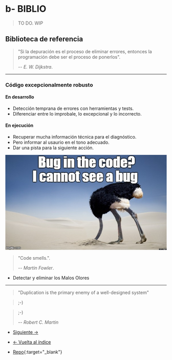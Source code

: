 # b- BIBLIO

> TO DO. WIP

## Biblioteca de referencia

> "Si la depuración es el proceso de eliminar errores, entonces la programación debe ser el proceso de ponerlos".
>
> -- _E. W. Dijkstra_.

---

### Código excepcionalmente robusto

#### En desarrollo

- Detección temprana de errores con herramientas y tests.
- Diferenciar entre lo improbale, lo excepcional y lo incorrecto.

#### En ejecución

- Recuperar mucha información técnica para el diagnóstico.
- Pero informar al usaurio en el tono adecuado.
- Dar una pista para la siguiente acción.

![No veo errores](./no-bug.jpg)

> "Code smells.".
>
> -- _Martin Fowler_.

- Detectar y eliminar los Malos Olores

---

> "Duplication is the primary enemy of a well-designed system"

> ;-)

> ;-)
>
> -- _Robert C. Martin_

- [Siguiente ->](./b-end.md)

- [<- Vuelta al índice ](./)

- [Repo](https://github.com/AcademiaBinaria/CleanCode){:target="\_blank"}
